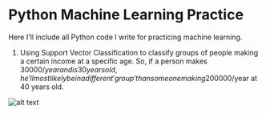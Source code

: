 # Python Machine Learning Practice
Here I'll include all Python code I write for practicing machine learning.

1. Using Support Vector Classification to classify groups of people making a certain income at a specific age. So, if a person makes 30000$/year and is 30 years old, he'll most likely be in a different 'group' than someone making 200000$/year at 40 years old.

![alt text](https://github.com/JayThibs/python-machine-learning-practice/blob/master/svmsvchourlywagevsage/IncomeVsAgeSVCLinearAlpha0p3.png "Income vs Age")
